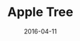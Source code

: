 ---
title: Apple Tree
date: '2016-04-11'
thumb_image: images/mar-1yo/apple-tree.jpg
thumb_image_alt: Apple Tree
image: images/mar-1yo/apple-tree.jpg
image_alt: Apple Tree
template: project
---